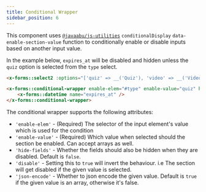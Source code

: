 ```yaml
---
title: Conditional Wrapper
sidebar_position: 6
---
```


This component uses [`@javaabu/js-utilities`](https://github.com/Javaabu/js-utilities) `conditionalDisplay` `data-enable-section-value` function to conditionally enable or disable inputs based on another input value.

In the example below, `expires_at` will be disabled and hidden unless the `quiz` option is selected from the `type` select.


```html
<x-forms::select2 :options="['quiz' => __('Quiz'), 'video' => __('Video')]" name="type" />

<x-forms::conditional-wrapper enable-elem="#type" enable-value="quiz" hide-fields="true">
    <x-forms::datetime name="expires_at" />
</x-forms::conditional-wrapper>
```

The conditional wrapper supports the following attributes:
- `'enable-elem'` - (Required) The selector of the input element's value which is used for the condition
- `'enable-value'` - (Required) Which value when selected should the section be enabled. Can accept arrays as well.
- `'hide-fields'` - Whether the fields should also be hidden when they are disabled. Default is `false`.
- `'disable'` - Setting this to `true` will invert the behaviour. i.e The section will get disabled if the given value is selected.
- `'json-encode'` - Whether to json encode the given value. Default is `true` if the given value is an array, otherwise it's false.
